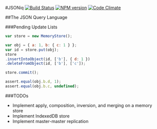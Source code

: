 #JSONiq
[![Build Status](http://img.shields.io/travis/wcandillon/jsoniq/master.svg?style=flat)](https://travis-ci.org/wcandillon/jsoniq) [![NPM version](http://img.shields.io/npm/v/jsoniq.svg?style=flat)](http://badge.fury.io/js/jsoniq) [![Code Climate](http://img.shields.io/codeclimate/github/wcandillon/jsoniq.svg?style=flat)](https://codeclimate.com/github/wcandillon/jsoniq)


##The JSON Query Language

###Pending Update Lists

```javascript
var store = new MemoryStore();

var obj = { a: 1, b: { c: 1 } };
var id = store.put(obj);
store
.insertIntoObject(id, ['b'], { d: 1 })
.deleteFromObject(id, ['b'], ['c']);

store.commit();

assert.equal(obj.b.d, 1);
assert.equal(obj.b.c, undefined);
```

###TODOs
* Implement apply, composition, inversion, and merging on a memory store
* Implement IndexedDB store
* Implement master-master replication
